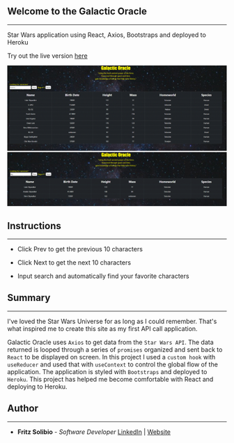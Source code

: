 ## Welcome to the Galactic Oracle

---

Star Wars application using React, Axios, Bootstraps and deployed to Heroku

Try out the live version [here](https://fritz-star-wars.herokuapp.com/)

![image](src/images/main_screen.gif)
![search](src/images/name_search.gif)

## Instructions

---

- Click Prev to get the previous 10 characters

- Click Next to get the next 10 characters

- Input search and automatically find your favorite characters

## Summary

---

I've loved the Star Wars Universe for as long as I could remember. That's what inspired me to create this site as my first API call application.

Galactic Oracle uses `Axios` to get data from the `Star Wars API`. The data returned is looped through a series of `promises` organized and sent back to `React` to be displayed on screen. In this project I used a `custom hook` with `useReducer` and used that with `useContext` to control the global flow of the application. The application is styled with `Bootstraps` and deployed to `Heroku`. This project has helped me become comfortable with React and deploying to Heroku.

## Author

---

- **Fritz Solibio** - _Software Developer_ [LinkedIn](https://www.linkedin.com/in/fritz-solibio-4aa9b321b/) | [Website](https://www.fritzsolibio.ca/)

